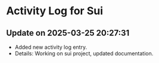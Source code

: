# Activity Log for Sui

## Update on 2025-03-25 20:27:31
- Added new activity log entry.
- Details: Working on sui project, updated documentation.

